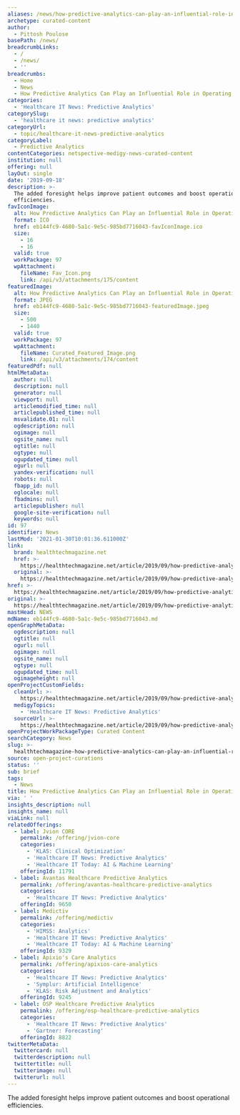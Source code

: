 ```yaml
---
aliases: /news/how-predictive-analytics-can-play-an-influential-role-in-operating-rooms
archetype: curated-content
author:
  - Pittosh Poulose
basePath: /news/
breadcrumbLinks:
  - /
  - /news/
  - ''
breadcrumbs:
  - Home
  - News
  - How Predictive Analytics Can Play an Influential Role in Operating Rooms
categories:
  - 'Healthcare IT News: Predictive Analytics'
categorySlug:
  - 'healthcare it news: predictive analytics'
categoryUrl:
  - topic/healthcare-it-news-predictive-analytics
categoryLabel:
  - Predictive Analytics
contentCategories: netspective-medigy-news-curated-content
institution: null
offering: null
layOut: single
date: '2019-09-18'
description: >-
  The added foresight helps improve patient outcomes and boost operational
  efficiencies.
favIconImage:
  alt: How Predictive Analytics Can Play an Influential Role in Operating Rooms
  format: ICO
  href: eb144fc9-4680-5a1c-9e5c-985bd7716043-favIconImage.ico
  size:
    - 16
    - 16
  valid: true
  workPackage: 97
  wpAttachment:
    fileName: Fav_Icon.png
    link: /api/v3/attachments/175/content
featuredImage:
  alt: How Predictive Analytics Can Play an Influential Role in Operating Rooms
  format: JPEG
  href: eb144fc9-4680-5a1c-9e5c-985bd7716043-featuredImage.jpeg
  size:
    - 500
    - 1440
  valid: true
  workPackage: 97
  wpAttachment:
    fileName: Curated_Featured_Image.png
    link: /api/v3/attachments/174/content
featuredPdf: null
htmlMetaData:
  author: null
  description: null
  generator: null
  viewport: null
  articlemodified_time: null
  articlepublished_time: null
  msvalidate.01: null
  ogdescription: null
  ogimage: null
  ogsite_name: null
  ogtitle: null
  ogtype: null
  ogupdated_time: null
  ogurl: null
  yandex-verification: null
  robots: null
  fbapp_id: null
  oglocale: null
  fbadmins: null
  articlepublisher: null
  google-site-verification: null
  keywords: null
id: 97
identifier: News
lastMod: '2021-01-30T10:01:36.611000Z'
link:
  brand: healthtechmagazine.net
  href: >-
    https://healthtechmagazine.net/article/2019/09/how-predictive-analytics-can-play-influential-role-operating-rooms-perfcon
  original: >-
    https://healthtechmagazine.net/article/2019/09/how-predictive-analytics-can-play-influential-role-operating-rooms-perfcon
href: >-
  https://healthtechmagazine.net/article/2019/09/how-predictive-analytics-can-play-influential-role-operating-rooms-perfcon
original: >-
  https://healthtechmagazine.net/article/2019/09/how-predictive-analytics-can-play-influential-role-operating-rooms-perfcon
mastHead: NEWS
mdName: eb144fc9-4680-5a1c-9e5c-985bd7716043.md
openGraphMetaData:
  ogdescription: null
  ogtitle: null
  ogurl: null
  ogimage: null
  ogsite_name: null
  ogtype: null
  ogupdated_time: null
  ogimageheight: null
openProjectCustomFields:
  cleanUrl: >-
    https://healthtechmagazine.net/article/2019/09/how-predictive-analytics-can-play-influential-role-operating-rooms-perfcon
  medigyTopics:
    - 'Healthcare IT News: Predictive Analytics'
  sourceUrl: >-
    https://healthtechmagazine.net/article/2019/09/how-predictive-analytics-can-play-influential-role-operating-rooms-perfcon
openProjectWorkPackageType: Curated Content
searchCategory: News
slug: >-
  healthtechmagazine-how-predictive-analytics-can-play-an-influential-role-in-operating-rooms
source: open-project-curations
status: ''
sub: brief
tags:
  - News
title: How Predictive Analytics Can Play an Influential Role in Operating Rooms
via: ' '
insights_description: null
insights_name: null
viaLink: null
relatedOfferings:
  - label: Jvion CORE
    permalink: /offering/jvion-core
    categories:
      - 'KLAS: Clinical Optimization'
      - 'Healthcare IT News: Predictive Analytics'
      - 'Healthcare IT Today: AI & Machine Learning'
    offeringId: 11791
  - label: Avantas Healthcare Predictive Analytics
    permalink: /offering/avantas-healthcare-predictive-analytics
    categories:
      - 'Healthcare IT News: Predictive Analytics'
    offeringId: 9650
  - label: Medictiv
    permalink: /offering/medictiv
    categories:
      - 'HIMSS: Analytics'
      - 'Healthcare IT News: Predictive Analytics'
      - 'Healthcare IT Today: AI & Machine Learning'
    offeringId: 9329
  - label: Apixio's Care Analytics
    permalink: /offering/apixios-care-analytics
    categories:
      - 'Healthcare IT News: Predictive Analytics'
      - 'Symplur: Artificial Intelligence'
      - 'KLAS: Risk Adjustment and Analytics'
    offeringId: 9245
  - label: OSP Healthcare Predictive Analytics
    permalink: /offering/osp-healthcare-predictive-analytics
    categories:
      - 'Healthcare IT News: Predictive Analytics'
      - 'Gartner: Forecasting'
    offeringId: 8822
twitterMetaData:
  twittercard: null
  twitterdescription: null
  twittertitle: null
  twitterimage: null
  twitterurl: null
---
```

The added foresight helps improve patient outcomes and boost operational efficiencies.